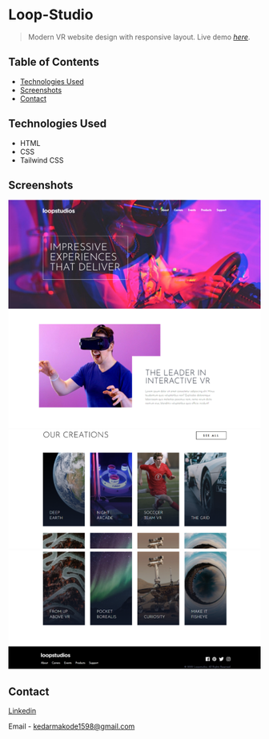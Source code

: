 # Loop-Studio
> Modern VR website design with responsive layout.
> Live demo [_here_](https://loop-studio-ochre.vercel.app/).

## Table of Contents
* [Technologies Used](#technologies-used)
* [Screenshots](#screenshots)
* [Contact](#contact)


## Technologies Used
- HTML
- CSS
- Tailwind CSS


## Screenshots
![Example screenshot](./images/desktop-1.png)
![Example screenshot](./images/desktop-2.png)
![Example screenshot](./images/desktop-3.png)
![Example screenshot](./images/desktop-4.png)




## Contact

[Linkedin](https://www.linkedin.com/in/kedar-makode-9833321ab)

Email - kedarmakode1598@gmail.com
